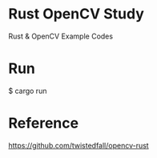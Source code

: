 # Rust OpenCV Study
Rust &amp; OpenCV Example Codes

# Run
$ cargo run

# Reference
https://github.com/twistedfall/opencv-rust

